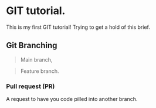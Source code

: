 # GIT tutorial.

This is my first GIT tutorial!
Trying to get a hold of this brief.

## Git Branching

> Main branch,

> Feature branch.


### Pull request (PR)

A request to have you code pilled into another branch.

